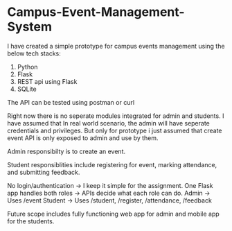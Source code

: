 # Campus-Event-Management-System

I have created a simple prototype for campus events management using the below tech stacks:
1. Python
2. Flask
3. REST api using Flask
4. SQLite

The API can be tested using postman or curl

Right now there is no seperate modules integrated for admin and students. I have assumed that In real world scenario, the admin will have seperate credentials and privileges. But only for prototype i just assumed that create event API is only exposed to admin and use by them.

Admin responsibilty is to create an event.

Student responsiblities include registering for event, marking attendance, and submitting  feedback.

No login/authentication → I keep it simple for the assignment.
One Flask app handles both roles → APIs decide what each role can do.
Admin → Uses /event
Student → Uses /student, /register, /attendance, /feedback

Future scope includes fully functioning web app for admin and mobile app for the students.
